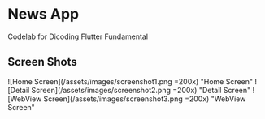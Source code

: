 # News App

Codelab for Dicoding Flutter Fundamental

## Screen Shots

![Home Screen](/assets/images/screenshot1.png =200x) "Home Screen"
![Detail Screen](/assets/images/screenshot2.png =200x) "Detail Screen"
![WebView Screen](/assets/images/screenshot3.png =200x) "WebView Screen"